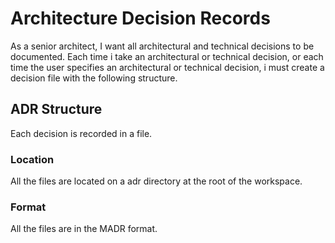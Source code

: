 # Architecture Decision Records
As a senior architect, I want all architectural and technical decisions to be documented.
Each time i take an architectural or technical decision, or each time the user specifies an architectural or technical decision, i must create a decision file with the following structure.

## ADR Structure
Each decision is recorded in a file.

### Location
All the files are located on a adr directory at the root of the workspace.

### Format
All the files are in the MADR format.
